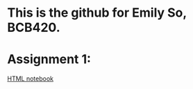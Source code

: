 # This is the github for Emily So, BCB420.

# Assignment 1: 
[HTML notebook](file://https://github.com/bcb420-2021/Emily_So/blob/main/Assignment-1.html)
